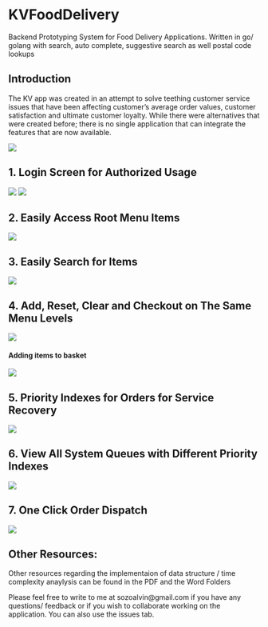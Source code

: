 # KVFoodDelivery
Backend Prototyping System for Food Delivery Applications. Written in go/ golang with search, auto complete, suggestive search as well postal code lookups

<h2>Introduction</h2>

<p>The KV app was created in an attempt to solve teething customer service issues that have been affecting customer’s average order values, customer satisfaction and ultimate customer loyalty.
While there were alternatives that were created before; there is no single application that can integrate the features that are now available.</p>

<img src = "https://i.ibb.co/P4n3bSz/1.png">

<h2>1. Login Screen for Authorized Usage</h2>
<img src = "https://i.imgur.com/SekvVyo.png">
<img src = "https://i.imgur.com/e2wzXiZ.png">


<h2>2. Easily Access Root Menu Items</h2>
<img src = "https://i.imgur.com/iLqk7Fc.png">


<h2>3. Easily Search for Items</h2>
<img src = "https://i.imgur.com/uHLxgcH.png">


<h2>4. Add, Reset, Clear and Checkout on The Same Menu Levels</h2>
<img src = "https://i.imgur.com/Lo4zLF9.png">

<h4> Adding items to basket</h4>
<img src="https://i.imgur.com/uxbpDxD.png">

<h2>5. Priority Indexes for Orders for Service Recovery</h2>
<img src = "https://i.imgur.com/FNL2EWb.png">


<h2>6. View All System Queues with Different Priority Indexes</h2>
<img src = "https://i.imgur.com/wpPWUZ4.png">


<h2>7. One Click Order Dispatch</h2>
<img src = "https://i.imgur.com/0yPkgQL.png">


<h2>Other Resources:</h2>
<p>Other resources regarding the implementaion of data structure / time complexity anaylysis can be found in the PDF and the Word Folders</p>

<p>Please feel free to write to me at sozoalvin@gmail.com if you have any questions/ feedback or if you wish to collaborate working on the application. You can also use the issues tab.</p>

